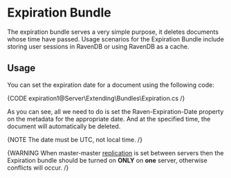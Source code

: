 # Expiration Bundle
The expiration bundle serves a very simple purpose, it deletes documents whose time have passed. Usage scenarios for the Expiration Bundle include storing user sessions in RavenDB or using RavenDB as a cache.

## Usage
You can set the expiration date for a document using the following code:

{CODE expiration1@Server\Extending\Bundles\Expiration.cs /}

As you can see, all we need to do is set the Raven-Expiration-Date property on the metadata for the appropriate date. And at the specified time, the document will automatically be deleted.

{NOTE The date must be UTC, not local time. /}

{WARNING When master-master [replication](../../scaling-out/replication) is set between servers then the Expiration bundle should be turned on **ONLY** on **one** server, otherwise conflicts will occur. /}